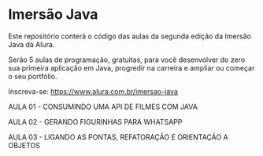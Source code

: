 # Imersão Java

Este repositório conterá o código das aulas da segunda edição da Imersão Java da Alura.

Serão 5 aulas de programação, gratuitas, para você desenvolver do zero sua primeira aplicação em Java, progredir na carreira e ampliar ou começar o seu portfólio.

Inscreva-se: https://www.alura.com.br/imersao-java 

AULA 01 - CONSUMINDO UMA API DE FILMES COM JAVA

AULA 02 - GERANDO FIGURINHAS PARA WHATSAPP

AULA 03 - LIGANDO AS PONTAS, REFATORAÇÃO E ORIENTAÇÃO A OBJETOS
